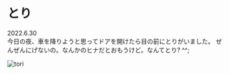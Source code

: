 # とり

2022.6.30<br />
今日の夜、車を降りようと思ってドアを開けたら目の前にとりがいました。
ぜんぜんにげないの。なんかのヒナだとおもうけど。なんてとり? ^^;

![tori](tori.png)